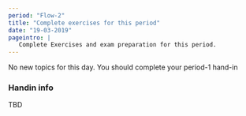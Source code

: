 ```yaml
---
period: "Flow-2"
title: "Complete exercises for this period"
date: "19-03-2019"
pageintro: | 
   Complete Exercises and exam preparation for this period.
---
```

No new topics for this day. You should complete your period-1 hand-in

### Handin info

TBD
